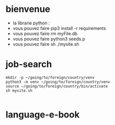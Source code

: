 # bienvenue 
- la librarie python :
- vous pouvez faire pip3 install -r requirements 
- vous pouvez faire rm myFile.db
- vous pouvez faire python3 seeds.p
- vous pouvez faire sh ./mysite.sh 

# job-search
 ````
mkdir -p ~/going/to/foreign/country/venv
python3 -m venv ~/going/to/foreign/country/venv
source ~/going/to/foreign/country/bin/activate
sh mysite.sh


````
# language-e-book
